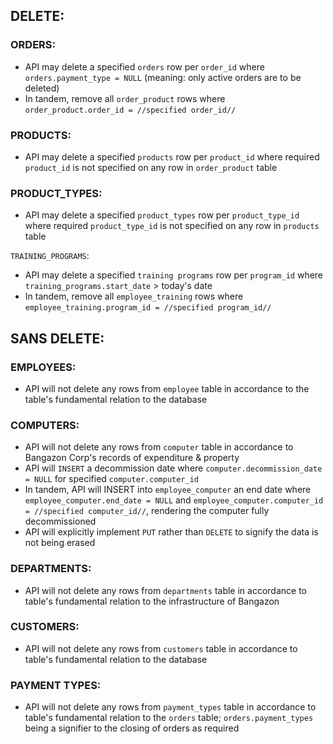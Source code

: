 ## DELETE:
### ORDERS:
+ API may delete a specified `orders` row per `order_id` where `orders.payment_type = NULL` (meaning: only active orders are to be deleted)
+ In tandem, remove all `order_product` rows where `order_product.order_id = //specified order_id//`

### PRODUCTS:
+ API may delete a specified `products` row per `product_id` where required `product_id` is not specified on any row in `order_product` table

### PRODUCT_TYPES:
+ API may delete a specified `product_types` row per `product_type_id` where required `product_type_id` is not specified on any row in `products` table

`TRAINING_PROGRAMS`:
+ API may delete a specified `training programs` row per `program_id` where `training_programs.start_date` > today's date
+ In tandem, remove all `employee_training` rows where `employee_training.program_id = //specified program_id//`



## SANS DELETE:
### EMPLOYEES:
+ API will not delete any rows from `employee` table in accordance to the table's fundamental relation to the database

### COMPUTERS:
+ API will not delete any rows from `computer` table in accordance to Bangazon Corp's records of expenditure & property
+ API will `INSERT` a decommission date where `computer.decommission_date = NULL` for specified `computer.computer_id`
+ In tandem, API will INSERT into `employee_computer` an end date where `employee_computer.end_date = NULL` and `employee_computer.computer_id = //specified computer_id//`, rendering the computer fully decommissioned
+ API will explicitly implement `PUT` rather than `DELETE` to signify the data is not being erased 

### DEPARTMENTS:
+ API will not delete any rows from `departments` table in accordance to table's fundamental relation to the infrastructure of Bangazon

### CUSTOMERS:
+ API will not delete any rows from `customers` table in accordance to table's fundamental relation to the database

### PAYMENT TYPES:
+ API will not delete any rows from `payment_types` table in accordance to table's fundamental relation to the `orders` table; `orders.payment_types` being a signifier to the closing of orders as required
